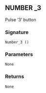 ## NUMBER \_3

Pulse ‘3’ button


### Signature

`Number_3 ()`


### Parameters

`None`


### Returns

`None`